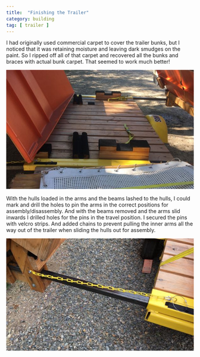 ```yaml
---
title:  "Finishing the Trailer"
category: building
tag: [ trailer ]
---
```


I had originally used commercial carpet to cover the trailer bunks, but I noticed that it was retaining moisture and leaving dark smudges on the paint. So I ripped off all of that carpet and recovered all the bunks and braces with actual bunk carpet. That seemed to work much better!

![New Carpet on Trailer Pads](/assets/images/bunk-carpet.jpeg)

With the hulls loaded in the arms and the beams lashed to the hulls, I could mark and drill the holes to pin the arms in the correct positions for assembly/disassembly. And with the beams removed and the arms slid inwards I drilled holes for the pins in the travel position. I secured the pins with velcro strips. And added chains to prevent pulling the inner arms all the way out of the trailer when sliding the hulls out for assembly.

![Pin and Chain](/assets/images/pin-and-chain.jpeg)
